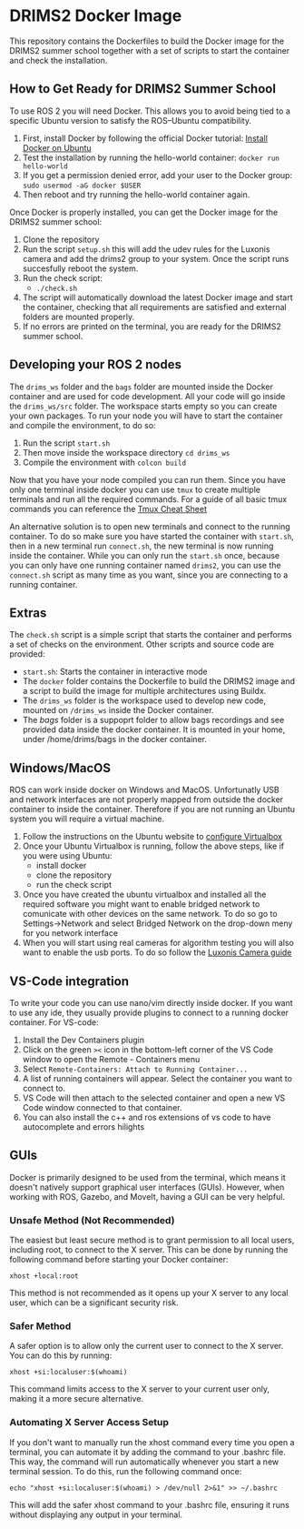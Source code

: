 

# DRIMS2 Docker Image

This repository contains the Dockerfiles to build the Docker image for the DRIMS2 summer school together with a set of scripts to start the container and check the installation.

## How to Get Ready for DRIMS2 Summer School

To use ROS 2 you will need Docker. This allows you to avoid being tied to a specific Ubuntu version to satisfy the ROS–Ubuntu compatibility.

1.  First, install Docker by following the official Docker tutorial: [Install Docker on Ubuntu](https://docs.docker.com/engine/install/ubuntu/#install-using-the-repository)
2.  Test the installation by running the hello-world container: `docker run hello-world`
3.  If you get a permission denied error, add your user to the Docker group: `sudo usermod -aG docker $USER`
4.  Then reboot and try running the hello-world container again.

Once Docker is properly installed, you can get the Docker image for the DRIMS2 summer school:

1.  Clone the repository
2. Run the script `setup.sh` this will add the udev rules for the Luxonis camera and add the drims2 group to your system. Once the script runs succesfully reboot the system.
3.  Run the check script:
    -   `./check.sh`
4.  The script will automatically download the latest Docker image and start the container, checking that all requirements are satisfied and external folders are mounted properly.
5.  If no errors are printed on the terminal, you are ready for the DRIMS2 summer school.

## Developing your ROS 2 nodes
The `drims_ws` folder and the `bags` folder are mounted inside the Docker container and are used for code development. All your code will go inside the `drims_ws/src` folder. The workspace starts empty so you can create your own packages.
To run your node you will have to start the container and compile the environment, to do so:
1. Run the script `start.sh`
2. Then move inside the workspace directory `cd drims_ws`
3. Compile the environment with `colcon build`

Now that you have your node compiled you can run them. Since you have only one terminal inside docker you can use `tmux` to create multiple terminals and run all the required commands. For a guide of all basic tmux commands you can reference the [Tmux Cheat Sheet](https://tmuxcheatsheet.com/)

An alternative solution is to open new terminals and connect to the running container. To do so make sure you have started the container with `start.sh`, then in a new terminal run `connect.sh`, the new terminal is now running inside the container. While you can only run the `start.sh` once, because you can only have one running container named `drims2`, you can use the `connect.sh` script as many time as you want, since you are connecting to a running container.

## Extras

The `check.sh` script is a simple script that starts the container and performs a set of checks on the environment. Other scripts and source code are provided:

-   `start.sh`: Starts the container in interactive mode
-   The `docker` folder contains the Dockerfile to build the DRIMS2 image and a script to build the image for multiple architectures using Buildx.
-   The `drims_ws` folder is the workspace used to develop new code, mounted on `/drims_ws` inside the Docker container.
- The *bags* folder is a suppoprt folder to allow bags recordings and see provided data inside the docker container. It is mounted in your home, under /home/drims/bags in the docker container.

## Windows/MacOS
ROS can work inside docker on Windows and MacOS. Unfortunatly USB and network interfaces are not properly mapped from outside the docker container to inside the container. Therefore if you are not running an Ubuntu system you will require a virtual machine.
1. Follow the instructions on the Ubuntu website to [configure Virtualbox ](https://ubuntu.com/tutorials/how-to-run-ubuntu-desktop-on-a-virtual-machine-using-virtualbox#1-overview)
2. Once your Ubuntu Virtualbox is running, follow the above steps, like if you were using Ubuntu:
	  - install docker
	  - clone the repository
	  - run the check script
2. Once you have created the ubuntu virtualbox and installed all the required software you might want to enable bridged network to comunicate with other devices on the same network. To do so go to Settings->Network and select Bridged Network on the drop-down meny for you network interface
3. When you will start using real cameras for algorithm testing you will also want to enable the usb ports. To do so follow the [Luxonis Camera guide](https://docs.luxonis.com/software/depthai/manual-install/#Manual%20DepthAI%20installation-Installing%20dependencies-VirtualBox)

## VS-Code integration	
To write your code you can use nano/vim directly inside docker.
If you want to use any ide, they usually provide plugins to connect to a running docker container.
For VS-code: 
1. Install the Dev Containers plugin
2. Click on the green `><` icon in the bottom-left corner of the VS Code window to open the Remote - Containers menu
3. Select `Remote-Containers: Attach to Running Container...`
4. A list of running containers will appear. Select the container you want to connect to.
5. VS Code will then attach to the selected container and open a new VS Code window connected to that container.
6. You can also install the c++ and ros extensions of vs code to have autocomplete and errors hilights 

## GUIs
Docker is primarily designed to be used from the terminal, which means it doesn't natively support graphical user interfaces (GUIs). However, when working with ROS, Gazebo, and MoveIt, having a GUI can be very helpful.

### Unsafe Method (Not Recommended)
The easiest but least secure method is to grant permission to all local users, including root, to connect to the X server. This can be done by running the following command before starting your Docker container:

`xhost +local:root`

This method is not recommended as it opens up your X server to any local user, which can be a significant security risk.

### Safer Method
A safer option is to allow only the current user to connect to the X server. You can do this by running:

`xhost +si:localuser:$(whoami)`

This command limits access to the X server to your current user only, making it a more secure alternative.

### Automating X Server Access Setup
If you don't want to manually run the xhost command every time you open a terminal, you can automate it by adding the command to your .bashrc file. This way, the command will run automatically whenever you start a new terminal session.
To do this, run the following command once:

`echo "xhost +si:localuser:$(whoami) > /dev/null 2>&1" >> ~/.bashrc`

This will add the safer xhost command to your .bashrc file, ensuring it runs without displaying any output in your terminal.





